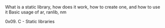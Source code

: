 What is a static library, how does it work, how to create one, and how to use it
Basic usage of ar, ranlib, nm

0x09. C - Static libraries
